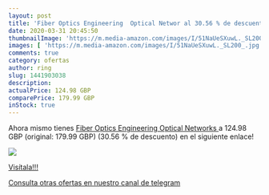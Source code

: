 ```yaml
---
layout: post
title: 'Fiber Optics Engineering  Optical Networ al 30.56 % de descuento'
date: 2020-03-31 20:45:50
thumbnailImage: 'https://m.media-amazon.com/images/I/51NaUeSXuwL._SL200_.jpg'
images: [ 'https://m.media-amazon.com/images/I/51NaUeSXuwL._SL200_.jpg' ]
comments: true
category: ofertas
author: ring
slug: 1441903038
description:
actualPrice: 124.98 GBP
comparePrice: 179.99 GBP
inStock: true
---
```


Ahora mismo tienes [Fiber Optics Engineering  Optical Networks ](https://www.amazon.com/dp/1441903038/?tag=redken08-20) a 124.98 GBP (original: 179.99 GBP) (30.56 %  de descuento) en el siguiente enlace!

[![](https://m.media-amazon.com/images/I/51NaUeSXuwL._SL200_.jpg)](https://www.amazon.com/dp/1441903038/?tag=redken08-20)

[Visítala!!!](https://www.amazon.com/dp/1441903038/?tag=redken08-20)

[Consulta otras ofertas en nuestro canal de telegram](https://t.me/s/ofertas25)
